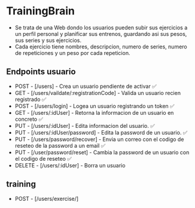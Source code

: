 # TrainingBrain

- Se trata de una Web dondo los usuarios pueden subir sus ejercicios a un perfil personal y planificar sus entrenos, guardando asi sus pesos, sus series y sus ejercicios.
- Cada ejercicio tiene nombres, descripcion, numero de series, numero de repeticiones y un peso por cada repeticion.

## Endpoints usuario

- POST - [/users] - Crea un usuario pendiente de activar ✅
- GET - [/users/vaildate/:registrationCode] - Valida un usuario recien registrado ✅
- POST - [/users/login] - Logea un usuario registrando un token ✅
- GET - [/users/:idUser] - Retorna la informacion de un usuario en concreto ✅
- PUT - [/users/:idUser] - Edita informacion del usuario. ✅
- PUT - [/users/:idUser/password] - Edita la password de un usuario. ✅
- PUT - [/users/password/recover] - Envia un correo con el codigo de reseteo de la password a un email ✅
- PUT - [/user/password/reset] - Cambia la password de un usuario con el codigo de reseteo ✅
- DELETE - [/users/:idUser] - Borra un usuario

## training

- POST - [/users/exercise/]
